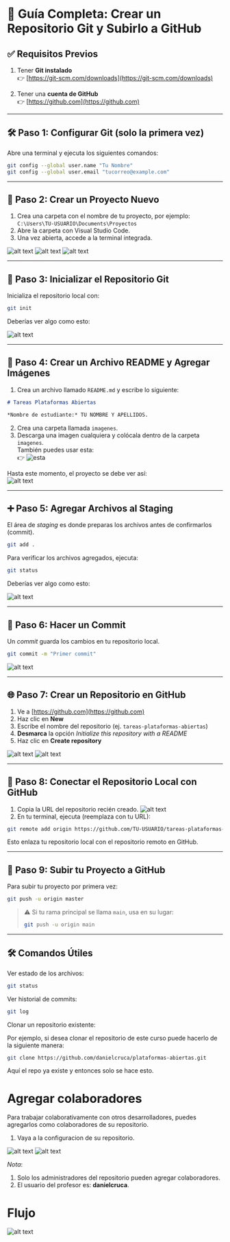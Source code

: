 # 🚀 Guía Completa: Crear un Repositorio Git y Subirlo a GitHub

## ✅ Requisitos Previos

1. Tener **Git instalado**  
   👉 [https://git-scm.com/downloads](https://git-scm.com/downloads)

2. Tener una **cuenta de GitHub**  
   👉 [https://github.com](https://github.com)

---

## 🛠️ Paso 1: Configurar Git (solo la primera vez)

Abre una terminal y ejecuta los siguientes comandos:

```bash
git config --global user.name "Tu Nombre"
git config --global user.email "tucorreo@example.com"
```

---

## 📁 Paso 2: Crear un Proyecto Nuevo

1. Crea una carpeta con el nombre de tu proyecto, por ejemplo:  
   `C:\Users\TU-USUARIO\Documents\Proyectos`
2. Abre la carpeta con Visual Studio Code.
3. Una vez abierta, accede a la terminal integrada.

![alt text](imagenes/image.png)
![alt text](imagenes/image-2.png)
![alt text](imagenes/image-3.png)

---

## 🔧 Paso 3: Inicializar el Repositorio Git

Inicializa el repositorio local con:

```bash
git init
```

Deberías ver algo como esto:

![alt text](imagenes/image-4.png)

---

## 📝 Paso 4: Crear un Archivo README y Agregar Imágenes

1. Crea un archivo llamado `README.md` y escribe lo siguiente:

```markdown
# Tareas Plataformas Abiertas

*Nombre de estudiante:* TU NOMBRE Y APELLIDOS.
```

2. Crea una carpeta llamada `imagenes`.
3. Descarga una imagen cualquiera y colócala dentro de la carpeta `imagenes`.  
   También puedes usar esta:  
   👉 ![esta](https://upload.wikimedia.org/wikipedia/commons/3/3b/Windows_9X_BSOD.png)

Hasta este momento, el proyecto se debe ver así:  
![alt text](imagenes/image-5.png)

---

## ➕ Paso 5: Agregar Archivos al Staging

El área de *staging* es donde preparas los archivos antes de confirmarlos (commit).

```bash
git add .
```

Para verificar los archivos agregados, ejecuta:

```bash
git status
```

Deberías ver algo como esto:

![alt text](imagenes/image-6.png)

---

## 💾 Paso 6: Hacer un Commit

Un *commit* guarda los cambios en tu repositorio local.

```bash
git commit -m "Primer commit"
```

![alt text](imagenes/image-10.png)

---

## 🌐 Paso 7: Crear un Repositorio en GitHub

1. Ve a [https://github.com](https://github.com)
2. Haz clic en **New**
3. Escribe el nombre del repositorio (ej. `tareas-plataformas-abiertas`)
4. **Desmarca** la opción *Initialize this repository with a README*
5. Haz clic en **Create repository**

![alt text](imagenes/image-7.png)
![alt text](imagenes/image-8.png)

---

## 🔗 Paso 8: Conectar el Repositorio Local con GitHub

1. Copia la URL del repositorio recién creado.
![alt text](imagenes/image-9.png)
2. En tu terminal, ejecuta (reemplaza con tu URL):

```bash
git remote add origin https://github.com/TU-USUARIO/tareas-plataformas-abiertas.git
```

Esto enlaza tu repositorio local con el repositorio remoto en GitHub.

---

## 🚀 Paso 9: Subir tu Proyecto a GitHub

Para subir tu proyecto por primera vez:

```bash
git push -u origin master
```

> ⚠️ Si tu rama principal se llama `main`, usa en su lugar:
>
> ```bash
> git push -u origin main
> ```

---

## 🛠️ Comandos Útiles

Ver estado de los archivos:

```bash
git status
```

Ver historial de commits:

```bash
git log
```

Clonar un repositorio existente:


Por ejemplo, si desea clonar el repositorio de este curso puede hacerlo de la siguiente manera:
```bash
git clone https://github.com/danielcruca/plataformas-abiertas.git
```
Aquí el repo ya existe y entonces solo se hace esto.

# Agregar colaboradores

Para trabajar colaborativamente con otros desarrolladores, puedes agregarlos como colaboradores de su repositorio.

1. Vaya a la configuracion de su repositorio.

![alt text](imagenes/cola-1.png)
![alt text](imagenes/cola-2.png)

*Nota*: 
1. Solo los administradores del repositorio pueden agregar colaboradores.
2. El usuario del profesor es: **danielcruca**.

# Flujo
![alt text](imagenes/flujo.png)
